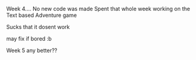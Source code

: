 Week 4....
No new code was made 
Spent that whole week working on the Text based Adventure game 

Sucks that it dosent work

may fix if bored :b

Week 5 any better??